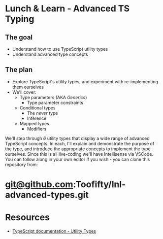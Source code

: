# Lunch & Learn - Advanced TS Typing

## The goal

* Understand how to use TypeScript utility types
* Understand advanced type concepts

## The plan

* Explore TypeScript's utility types, and experiment with re-implementing them ourselves
* We'll cover:
    * Type parameters (AKA _Generics_)
        * Type parameter constraints
    * Conditional types
        * The _never_ type
        * Inference
    * Mapped types
        * Modifiers

We'll step through *6* utility types that display a wide range of advanced TypeScript concepts. In each, I'll explain and demonstrate the purpose of the type, and introduce the appropriate concepts to implement the type ourselves. Since this is all live-coding we'll have Intellisense via VSCode. You can follow along in your own editor if you wish - you can clone this repository from:

# git@github.com:Toofifty/lnl-advanced-types.git

# Resources

* [TypeScript documentation - Utility Types](https://www.typescriptlang.org/docs/handbook/utility-types.html)
